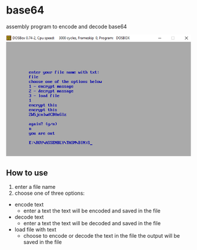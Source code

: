 # base64
assembly program to encode and decode base64

![alt text](https://github.com/bady0059/base64/blob/main/photos/program.png?raw=true)

## How to use

1. enter a file name
2. choose one of three options: 
* encode text 
    - enter a text 
    the text will be encoded and saved in the file
* decode text 
     - enter a text 
    the text will be decoded and saved in the file
* load file with text
  - choose to encode or decode the text in the file
    the output will be saved in the file
 
